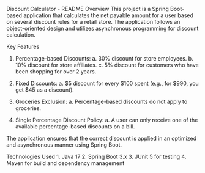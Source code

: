 Discount Calculator - README
Overview
This project is a Spring Boot-based application that calculates the net payable amount for a user based on several discount rules for a retail store. The application follows an object-oriented design and utilizes asynchronous programming for discount calculation.

Key Features
1. Percentage-based Discounts:
	a. 30% discount for store employees.
	b. 10% discount for store affiliates.
	c. 5% discount for customers who have been shopping for over 2 years.

2. Fixed Discounts:
	a. $5 discount for every $100 spent (e.g., for $990, you get $45 as a discount).

3. Groceries Exclusion:
	a. Percentage-based discounts do not apply to groceries.

4. Single Percentage Discount Policy:
	a. A user can only receive one of the available percentage-based discounts on a bill.

The application ensures that the correct discount is applied in an optimized and asynchronous manner using Spring Boot.

Technologies Used
	1. Java 17
	2. Spring Boot 3.x
	3. JUnit 5 for testing
	4. Maven for build and dependency management
	
